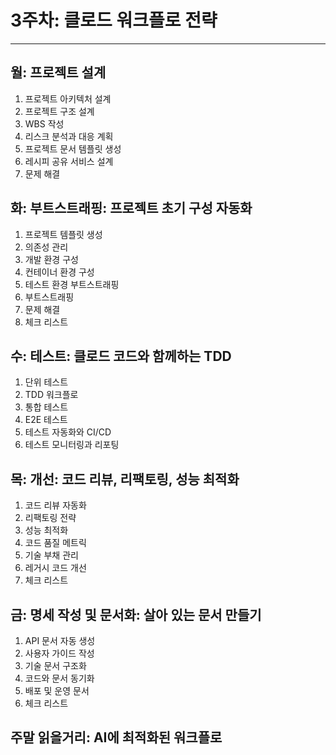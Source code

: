 # 3주차: 클로드  워크플로  전략 
--- 
## 월: 프로젝트 설계 
1. 프로젝트 아키텍처 설계 
2. 프로젝트 구조 설계 
3. WBS 작성 
4. 리스크 분석과 대응 계획 
5. 프로젝트 문서 템플릿 생성 
6. 레시피 공유 서비스 설계 
7. 문제 해결 
 
## 화: 부트스트래핑: 프로젝트 초기 구성 자동화 
1. 프로젝트 템플릿 생성 
2. 의존성 관리 
3. 개발 환경 구성 
4. 컨테이너 환경 구성 
5. 테스트 환경 부트스트래핑 
6. 부트스트래핑 
7. 문제 해결 
8. 체크 리스트 
 
## 수: 테스트: 클로드 코드와 함께하는 TDD 
1. 단위 테스트 
2. TDD 워크플로 
3. 통합 테스트 
4. E2E 테스트 
5. 테스트 자동화와 CI/CD  
6. 테스트 모니터링과 리포팅 
 
## 목: 개선: 코드 리뷰, 리팩토링, 성능 최적화 
1. 코드 리뷰 자동화 
2. 리팩토링 전략 
3. 성능 최적화 
4. 코드 품질 메트릭 
5. 기술 부채 관리 
6. 레거시 코드 개선 
7. 체크 리스트 
 
## 금: 명세 작성 및 문서화: 살아 있는 문서 만들기 
1. API 문서 자동 생성 
2. 사용자 가이드 작성 
3. 기술 문서 구조화 
4. 코드와 문서 동기화 
5. 배포 및 운영 문서 
6. 체크 리스트 
 
## 주말 읽을거리: AI에 최적화된 워크플로 

